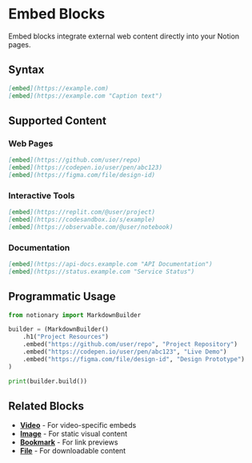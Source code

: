 # Embed Blocks

Embed blocks integrate external web content directly into your Notion pages.

## Syntax

```markdown
[embed](https://example.com)
[embed](https://example.com "Caption text")
```

## Supported Content

### Web Pages

```markdown
[embed](https://github.com/user/repo)
[embed](https://codepen.io/user/pen/abc123)
[embed](https://figma.com/file/design-id)
```

### Interactive Tools

```markdown
[embed](https://replit.com/@user/project)
[embed](https://codesandbox.io/s/example)
[embed](https://observable.com/@user/notebook)
```

### Documentation

```markdown
[embed](https://api-docs.example.com "API Documentation")
[embed](https://status.example.com "Service Status")
```

## Programmatic Usage

```python
from notionary import MarkdownBuilder

builder = (MarkdownBuilder()
    .h1("Project Resources")
    .embed("https://github.com/user/repo", "Project Repository")
    .embed("https://codepen.io/user/pen/abc123", "Live Demo")
    .embed("https://figma.com/file/design-id", "Design Prototype")
)

print(builder.build())
```

## Related Blocks

- **[Video](video.md)** - For video-specific embeds
- **[Image](image.md)** - For static visual content
- **[Bookmark](bookmark.md)** - For link previews
- **[File](file.md)** - For downloadable content
